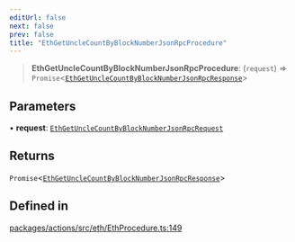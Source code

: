```yaml
---
editUrl: false
next: false
prev: false
title: "EthGetUncleCountByBlockNumberJsonRpcProcedure"
---
```


> **EthGetUncleCountByBlockNumberJsonRpcProcedure**: (`request`) => `Promise`\<[`EthGetUncleCountByBlockNumberJsonRpcResponse`](/reference/tevm/actions/type-aliases/ethgetunclecountbyblocknumberjsonrpcresponse/)\>

## Parameters

• **request**: [`EthGetUncleCountByBlockNumberJsonRpcRequest`](/reference/tevm/actions/type-aliases/ethgetunclecountbyblocknumberjsonrpcrequest/)

## Returns

`Promise`\<[`EthGetUncleCountByBlockNumberJsonRpcResponse`](/reference/tevm/actions/type-aliases/ethgetunclecountbyblocknumberjsonrpcresponse/)\>

## Defined in

[packages/actions/src/eth/EthProcedure.ts:149](https://github.com/evmts/tevm-monorepo/blob/main/packages/actions/src/eth/EthProcedure.ts#L149)
